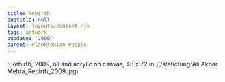 ```yaml
---
title: Rebirth
subtitle: null
layout: layouts/content.njk
tags: artwork
pubdate: "2009"
parent: Planktonian People
---
```

![Rebirth, 2009, oil and acrylic on canvas, 48 x 72 in.](/static/img/Ali Akbar Mehta_Rebirth_2009.jpg)
